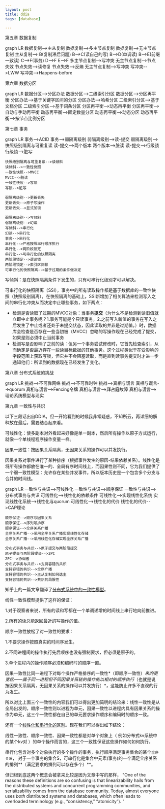 ```yaml
---
layout: post
title: ddia
tags: [database]

---
```


第五章 数据复制

<script src="/assets/js/mermaid.min.js"></script>
<div class="mermaid">    
graph LR
    数据复制-->主从复制
    数据复制-->多主节点复制
    数据复制-->无主节点复制
	主从复制--> B(复制滞后问题)
	B-->C(读自己的写)
	B-->D(单调读)
	B-->E(前缀一致读)
	C-->F(事务)
	D-->F
	E-->F
	多主节点复制-->写冲突
	无主节点复制-->节点失效
	节点失效-->读修复
	节点失效-->反熵
	无主节点复制-->写冲突
	写冲突-->LWW
	写冲突-->Happens-before  
</div>



第六章 数据分区

<script src="/assets/js/mermaid.min.js"></script>
<div class="mermaid">    
graph LR
    数据分区-->分区办法
    数据分区-->二级索引分区
    数据分区-->分区再平衡
    分区办法-->基于关键字区间的分区
    分区办法-->哈希分区
    二级索引分区-->基于文档分区
    二级索引分区-->基于词条分区
    分区再平衡-->动态再平衡
    分区再平衡-->自动与手动再平衡
    动态再平衡-->固定数量分区
    动态再平衡-->动态分区
    动态再平衡-->按节点比例分区
</div>



第七章 事务

<script src="/assets/js/mermaid.min.js"></script>
<div class="mermaid">    
    graph LR
    事务-->ACID
    事务-->弱隔离级别
    弱隔离级别-->读-提交
    弱隔离级别-->快照级别隔离与可重复读
    读-提交-->两个版本
    两个版本-->脏读
    读-提交-->行级锁
    行级锁-->脏写

    快照级别隔离与可重复读-->读倾斜
    读倾斜-->一致性快照
    一致性快照-->MVCC
    MVCC-->脏读
    一致性快照-->写锁
    写锁-->脏写
    
    弱隔离级别-->更新丢失
    更新丢失-->原子写操作
    更新丢失-->显式加锁
    
    弱隔离级别-->写倾斜
    弱隔离级别-->幻读
    写倾斜-->串行化
    幻读-->串行化
    事务-->串行化
    串行化-->严格按照串行顺序执行
    串行化-->两阶段锁定
    串行化-->可串行化的快照隔离
    两阶段锁定-->谓词锁
    两阶段锁定-->索引区间锁
    可串行化的快照隔离-->基于过期的条件做决定 
</div>

写倾斜：是在快照隔离条件下发生的，只有可串行化级别才可以解决。

可串行化的快照隔离（SSI），事务中的所有读取操作都是基于数据库的一致性快照（快照级别隔离），在快照隔离的基础上，SSI新增加了相关算法来检测写入之间的串行化冲突从而决定中止哪些事务，如下两点：

- 检测是否读取了过期的MVCC对象：当事务**提交**（为什么不是检测到读旧值就立即中止事务呢？1.事务可能是个只读事务。2.之前写入新值的事务在写入之后发生了中止或者还处于未提交状态，因此读取的并非是过期值。）时，数据库会检查是否存在一些当初被（MVCC）忽略的写操作现在已经完成了提交，如果是则必须中止当前事务
- 检测写是否影响了之前的读：但另一个事务尝试修改时，它首先检查索引，从而确定是否最近存在一些读目标数据的其他事务。这个过程类似于在受影响的字段范围上获取写锁，但它并不会阻塞读取，而是直到读事务提交时才进一步通知他们：所读到的数据现在已经发生了变化。



第八章 分布式系统的挑战

<script src="/assets/js/mermaid.min.js"></script>
<div class="mermaid">  
graph LR
    挑战-->不可靠网络
    挑战-->不可靠时钟
    挑战-->真相与谎言
    真相与谎言-->quorum
    真相与谎言-->Fencing令牌
    真相与谎言-->拜占庭故障
    真相与谎言-->理论系统模型与现实
</div>



第九章 一致性与共识

以下三段话出自DDIA，但一开始看到的时候我非常疑惑，不知所云，再详细的解释放在最后，需要结合起来看。

可线性化：使多副本对外看起来好像是单一副本，然后所有操作以原子方式运行，就像一个单线程程序操作变量一样。

因果一致性：按因果关系隔离，无因果关系的操作可以并发执行。

因果关系对事件进行了某种排序（根据事件发生的原因-结果依赖关系）。线性化是将所有操作都放在唯一的、全局有序时间线上，而因果性则不同，它为我们提供了一个弱一致性模型：允许存在某些并发事件，所以版本历史是一个包含多个分支与合并的时间线。



<script src="/assets/js/mermaid.min.js"></script>
<div class="mermaid">  
graph LR
	一致性与共识-->可线性化
	一致性与共识-->顺序保证                                                             
    一致性与共识-->分布式事务与共识
    可线性化-->线性化的依赖条件
    可线性化-->实现线性化系统
    实现线性化系统-->线性化与quorum
    可线性化-->线性化的代价
    线性化的代价-->CAP理论


    顺序保证-->顺序与因果关系
    顺序保证-->序列号排序
    顺序保证-->全序关系广播
    全序关系广播-->采用全序关系广播实现线性化存储
    全序关系广播-->采用线性化存储实现全序关系广播
    
    分布式事务与共识-->原子提交与两阶段提交
    原子提交与两阶段提交-->2PC
    2PC-->协调者
    分布式事务与共识-->支持容错的共识
    支持容错的共识-->全序广播
    支持容错的共识-->主从复制如何选主  
    支持容错的共识-->共识的局限性
</div>    



知乎上的一篇文章翻译了[分布式系统中的一致性模型](https://zhuanlan.zhihu.com/p/48782892)。

线性一致性模型提供了这样的保证：

1.对于观察者来说，所有的读和写都在一个单调递增的时间线上串行地向前推进。 

2.所有的读总能返回最近的写操作的值。

顺序一致性放松了对一致性的要求：

1.不要求操作按照真实的时间序发生。

2.不同进程间的操作执行先后顺序也没有强制要求，但必须是原子的。

3.单个进程内的操作顺序必须和编码时的顺序一直。

 因果一致性比同一进程下对每个操作严格排序的一致性*（即顺序一致性）*来的更宽松——属于同一进程但不同因果关系链的操作能以相对的顺序执行*（也就是说按因果关系隔离，无因果关系的操作可以并发执行）*，这能防止许多不直观的行为发生。 

所以对比上面三个一致性的内容我们可以得出更加简明的结论来：线性一致性是从全局出发的，顺序一致性则以进程为单元，因果一致性以进程内具有因果关系的操作为单元，这三个一致性都在自己的单元要求操作顺序和编码时的顺序一致。

还有一个[线性化和串行化的区别](http://www.bailis.org/blog/linearizability-versus-serializability/)。现在我们可以得出如下结论：

线性一致性、顺序一致性、因果一致性都是对单个对象上（ 例如分布式kv系统中的某个kv对 ）的单个操作而言的，这三个一致性保证这些操作如何如何执行。

串行化包含对多个对象执行的多个操作的事务，执行顺序满足事务集合的某个`全序关系`， 对于一个事务的集合S，可串行化是集合中元素(事务)的一个满足全序关系的排列**（满足要求的排列可以存在多个）**。 

但归根到底这两个概念会被拿来比较是因为文章中写的那样， "One of the reasons these definitions are so confusing is that linearizability hails from the distributed systems and concurrent programming communities, and serializability comes from the database community. Today, almost everyone uses *both* distributed systems and databases, which often leads to overloaded terminology (e.g., “consistency,” “atomicity”). "


